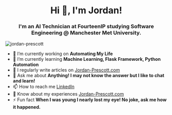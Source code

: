 <h1 align="center">Hi 👋, I'm Jordan!</h1>
<h3 align="center">I'm an AI Technician at FourteenIP studying Software Engineering @ Manchester Met University.</h3>

<p align="left"> <img src="https://komarev.com/ghpvc/?username=jordan-prescott&label=Profile%20views&color=0e75b6&style=flat" alt="jordan-prescott" /> </p>

- 🔭 I’m currently working on **Automating My Life**
- 🌱 I’m currently learning **Machine Learning, Flask Framework, Python Automation**
- 📝 I regularly write articles on [Jordan-Prescott.com](Jordan-Prescott.com)
- 💬 Ask me about **Anything! I may not know the answer but I like to chat and learn!**
- 📫 How to reach me [LinkedIn](https://www.linkedin.com/in/jordan-prescott-594761110/)
- 📄 Know about my experiences [Jordan-Prescott.com](Jordan-Prescott.com)
- ⚡ Fun fact **When I was young I nearly lost my eye! No joke, ask me how it happened.**
 
